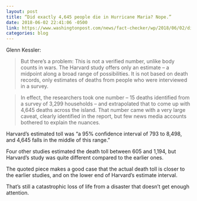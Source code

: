 ```yaml
---
layout: post
title: “Did exactly 4,645 people die in Hurricane Maria? Nope.”
date: 2018-06-02 22:41:06 -0500
link: https://www.washingtonpost.com/news/fact-checker/wp/2018/06/02/did-4645-people-die-in-hurricane-maria-nope/
categories: blog
---
```

Glenn Kessler:

>But there’s a problem: This is not a verified number, unlike body counts in wars. The Harvard study offers only an estimate – a midpoint along a broad range of possibilities. It is not based on death records, only estimates of deaths from people who were interviewed in a survey.

>In effect, the researchers took one number – 15 deaths identified from a survey of 3,299 households – and extrapolated that to come up with 4,645 deaths across the island. That number came with a very large caveat, clearly identified in the report, but few news media accounts bothered to explain the nuances.

Harvard’s estimated toll was “a 95% confidence interval of 793 to 8,498, and 4,645 falls in the middle of this range.”

Four other studies estimated the death toll between 605 and 1,194, but Harvard’s study was quite different compared to the earlier ones.

The quoted piece makes a good case that the actual death toll is closer to the earlier studies, and on the lower end of Harvard’s estimate interval.

That’s still a catastrophic loss of life from a disaster that doesn’t get enough attention. 
